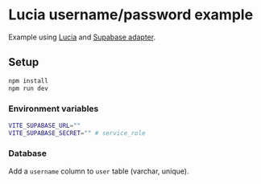 # Lucia username/password example

Example using [Lucia](https://github.com/pilcrowOnPaper/lucia-sveltekit/tree/main/packages/lucia-sveltekit) and [Supabase adapter](https://github.com/pilcrowOnPaper/lucia-sveltekit/tree/main/packages/adapter-supabase).

## Setup

```bash
npm install
npm run dev
```

### Environment variables

```bash
VITE_SUPABASE_URL=""
VITE_SUPABASE_SECRET="" # service_role
```

### Database

Add a `username` column to `user` table (varchar, unique).